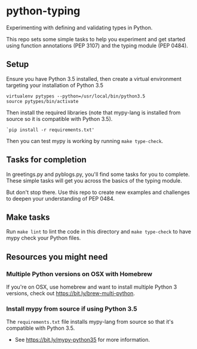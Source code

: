 # python-typing

Experimenting with defining and validating types in Python.

This repo sets some simple tasks to help you experiment and get started using function annotations (PEP 3107) and the typing module (PEP 0484).

## Setup

Ensure you have Python 3.5 installed, then create a virtual environment targeting your installation of Python 3.5

    virtualenv pytypes --python=/usr/local/bin/python3.5
    source pytypes/bin/activate

Then install the required libraries (note that mypy-lang is installed from source so it is compatible with Python 3.5).

    `pip install -r requirements.txt'

Then you can test mypy is working by running `make type-check`.

## Tasks for completion

In greetings.py and pyblogs.py, you'll find some tasks for you to complete. These simple tasks will get you across the basics of the typing module. 

But don't stop there. Use this repo to create new examples and challenges to deepen your understanding of PEP 0484.
   
## Make tasks

Run `make lint` to lint the code in this directory and `make type-check` to have mypy check your Python files.
    
## Resources you might need

### Multiple Python versions on OSX with Homebrew
If you're on OSX, use homebrew and want to install multiple Python 3 versions, check out https://bit.ly/brew-multi-python.

### Install mypy from source if using Python 3.5
The `requirements.txt` file installs mypy-lang from source so that it's compatible with Python 3.5.
 * See https://bit.ly/mypy-python35 for more information.
 
